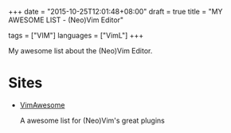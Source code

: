 +++
date      = "2015-10-25T12:01:48+08:00"
draft     = true
title     = "MY AWESOME LIST - (Neo)Vim Editor"

tags      = ["VIM"]
languages = ["VimL"]
+++

My awesome list about the (Neo)Vim Editor.
<!--more-->

# Sites

+ [VimAwesome](http://vimawesome.com/)

    A awesome list for (Neo)Vim's great plugins
